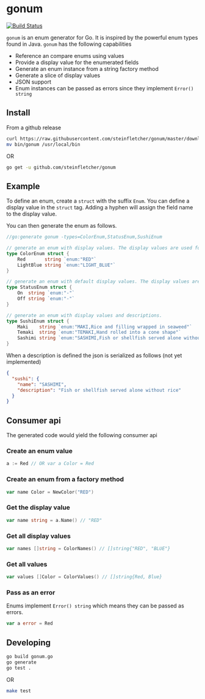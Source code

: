# gonum

[![Build Status](https://travis-ci.org/steinfletcher/gonum.svg?branch=master)](https://travis-ci.org/steinfletcher/gonum)

`gonum` is an enum generator for Go. It is inspired by the powerful enum types found in Java. `gonum` has the following capabilities

* Reference an compare enums using values
* Provide a display value for the enumerated fields
* Generate an enum instance from a string factory method
* Generate a slice of display values
* JSON support
* Enum instances can be passed as errors since they implement `Error() string`

## Install

From a github release

```bash
curl https://raw.githubusercontent.com/steinfletcher/gonum/master/download.sh | sh
mv bin/gonum /usr/local/bin
```

OR

```bash
go get -u github.com/steinfletcher/gonum
```

## Example

To define an enum, create a `struct` with the suffix `Enum`. You can define a display value in the `struct` tag. Adding a hyphen will assign the field name to the display value.

You can then generate the enum as follows.

```go
//go:generate gonum -types=ColorEnum,StatusEnum,SushiEnum

// generate an enum with display values. The display values are used for JSON serialization/deserialization
type ColorEnum struct {
	Red       string `enum:"RED"`
	LightBlue string `enum:"LIGHT_BLUE"`
}

// generate an enum with default display values. The display values are set to the field names, e.g. `On` and `Off`
type StatusEnum struct {
	On  string `enum:"-"`
	Off string `enum:"-"`
}

// generate an enum with display values and descriptions.
type SushiEnum struct {
	Maki    string `enum:"MAKI,Rice and filling wrapped in seaweed"`
	Temaki  string `enum:"TEMAKI,Hand rolled into a cone shape"`
	Sashimi string `enum:"SASHIMI,Fish or shellfish served alone without rice"`
}
```

When a description is defined the json is serialized as follows (not yet implemented)

```json
{
  "sushi": {
    "name": "SASHIMI",
    "description": "Fish or shellfish served alone without rice"
  }
}
```

## Consumer api

The generated code would yield the following consumer api

### Create an enum value

```go
a := Red // OR var a Color = Red
```

### Create an enum from a factory method

```go
var name Color = NewColor("RED")
```

### Get the display value

```go
var name string = a.Name() // "RED"
```

### Get all display values

```go
var names []string = ColorNames() // []string{"RED", "BLUE"}
```

### Get all values

```go
var values []Color = ColorValues() // []string{Red, Blue}
```

### Pass as an error

Enums implement `Error() string` which means they can be passed as errors.

```go
var a error = Red
```

## Developing

```bash
go build gonum.go
go generate
go test .
```

OR

```bash
make test
```
